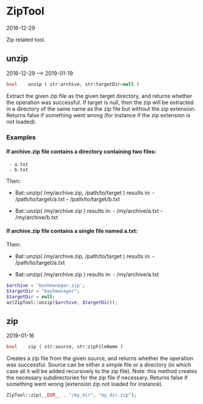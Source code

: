 ZipTool
=====================
2016-12-29



Zip related tool.



unzip
-----------
2016-12-29 --> 2019-01-19


```php
bool    unzip ( str:archive, str:targetDir=null )
```

Extract the given zip file as the given target directory, and returns whether the operation was successful.
If target is null, then the zip will be extracted in a directory of the same name as the zip file but without the zip extension.
Returns false if something went wrong (for instance if the zip extension is not loaded).

### Examples


#### If archive.zip file contains a directory containing two files:
     - a.txt
     - b.txt

Then:

- Bat::unzip( /my/archive.zip, /path/to/target )
     results in:
             - /path/to/target/a.txt
             - /path/to/target/b.txt

- Bat::unzip( /my/archive.zip )
     results in:
             - /my/archive/a.txt
             - /my/archive/b.txt

#### If archive.zip file contains a single file named a.txt:

Then:

- Bat::unzip( /my/archive.zip, /path/to/target )
     results in:
             - /path/to/target/a.txt

- Bat::unzip( /my/archive.zip )
     results in:
             - /my/archive/a.txt


```php
$archive = 'bashmanager.zip';             
$targetDir = "bashmanager";               
$targetDir = null;                        
az(ZipTool::unzip($archive, $targetDir));
``` 




zip
---
2019-01-16


```php
bool    zip ( str:source, str:zipFileName )
```

Creates a zip file from the given source, and returns whether the operation was successful.
Source can be either a simple file or a directory (in which case all it will be added recursively to the zip file).
Note: this method creates the necessary subdirectories for the zip file if necessary.
Returns false if something went wrong (extension zip not loaded for instance).


```php
ZipTool::zip(__DIR__ . "/my_dir", "my_dir.zip");
```
